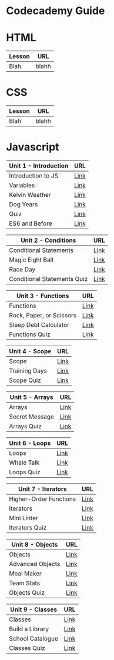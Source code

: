 

# Codecademy Guide

# HTML

|Lesson|URL|
|------|---|
|Blah|blahh|



# CSS

|Lesson|URL|
|------|---|
|Blah|blahh|



# Javascript

|Unit 1 - Introduction|URL|
|------|---|
|Introduction to JS |[Link](https://www.codecademy.com/courses/introduction-to-javascript/lessons/introduction-to-javascript/exercises/intro)|
| Variables | [Link](https://www.codecademy.com/courses/introduction-to-javascript/lessons/variables/exercises/intro-variables)|
| Kelvin Weather | [Link](https://www.codecademy.com/courses/introduction-to-javascript/projects/kelvin-weather-javascript)|
| Dog Years | [Link](https://www.codecademy.com/courses/introduction-to-javascript/projects/dog-years-javascript)|
| Quiz | [Link](https://www.codecademy.com/courses/introduction-to-javascript/quizzes/learn-javascript-introduction-intro-quiz)|
| ES6 and Before | [Link](https://www.codecademy.com/courses/introduction-to-javascript/articles/javascript-versions)|

|**Unit 2 - Conditions**| URL|
|------|---|
| Conditional Statements | [Link](https://www.codecademy.com/courses/introduction-to-javascript/lessons/control-flow/exercises/control-flow-intro?action=resume_content_item)|
| Magic Eight Ball | [Link](https://www.codecademy.com/courses/introduction-to-javascript/projects/magic-eight-ball-1)|
| Race Day | [Link](https://www.codecademy.com/courses/introduction-to-javascript/projects/race-day)|
| Conditional Statements Quiz | [Link](https://www.codecademy.com/courses/introduction-to-javascript/quizzes/learn-javascript-control-flow-control-flow-quiz)|

|**Unit 3 - Functions**| URL|
|------|---|
| Functions | [Link](https://www.codecademy.com/courses/introduction-to-javascript/lessons/functions/exercises/intro-to-functions?action=resume_content_item)|
| Rock, Paper, or Scissors | [Link](https://www.codecademy.com/courses/introduction-to-javascript/projects/rock-paper-scissors-javascript)|
| Sleep Debt Calculator | [Link](https://www.codecademy.com/courses/introduction-to-javascript/projects/sleep-debt-calculator)|
| Functions Quiz | [Link](https://www.codecademy.com/courses/introduction-to-javascript/quizzes/learn-javascript-functions-functions-quiz)|

|**Unit 4 - Scope**| URL|
|------|---|
| Scope | [Link](https://www.codecademy.com/courses/introduction-to-javascript/lessons/scope/exercises/block-scope-iii?action=resume_content_item)|
| Training Days | [Link](https://www.codecademy.com/courses/introduction-to-javascript/projects/training-days)|
| Scope Quiz | [Link](https://www.codecademy.com/courses/introduction-to-javascript/quizzes/learn-javascript-scope-scope-quiz)|

|**Unit 5 - Arrays**| URL|
|------|---|
| Arrays | [Link](https://www.codecademy.com/courses/introduction-to-javascript/lessons/arrays/exercises/arrays?action=resume_content_item)|
| Secret Message | [Link](https://www.codecademy.com/courses/introduction-to-javascript/projects/secret-message)|
| Arrays Quiz | [Link](https://www.codecademy.com/courses/introduction-to-javascript/quizzes/arrays-quiz)|

|**Unit 6 - Loops**| URL|
|------|---|
| Loops | [Link](https://www.codecademy.com/courses/introduction-to-javascript/lessons/loops/exercises/loops?action=resume_content_item)|
| Whale Talk | [Link](https://www.codecademy.com/courses/introduction-to-javascript/projects/whale-talk)|
| Loops Quiz | [Link](https://www.codecademy.com/courses/introduction-to-javascript/quizzes/loops-quiz)|

|**Unit 7 - Iterators**| URL|
|------|---|
| Higher-Order Functions | [Link](https://www.codecademy.com/courses/introduction-to-javascript/lessons/higher-order-functions/exercises/introduction?action=resume_content_item)|
| Iterators | [Link](https://www.codecademy.com/courses/introduction-to-javascript/lessons/javascript-iterators/exercises/intro?action=resume_content_item)|
| Mini Linter| [Link](https://www.codecademy.com/courses/introduction-to-javascript/projects/mini-linter)|
| Iterators Quiz | [Link](https://www.codecademy.com/courses/introduction-to-javascript/quizzes/iterators-quiz)|

|**Unit 8 - Objects**| URL|
|------|---|
| Objects | [Link](https://www.codecademy.com/courses/introduction-to-javascript/lessons/objects/exercises/intro?action=resume_content_item)|
| Advanced Objects | [Link](https://www.codecademy.com/courses/introduction-to-javascript/lessons/advanced-objects/exercises/adv-intro?action=resume_content_item)|
| Meal Maker | [Link](https://www.codecademy.com/courses/introduction-to-javascript/projects/meal-maker)|
| Team Stats | [Link](https://www.codecademy.com/courses/introduction-to-javascript/projects/team-stats)|
| Objects Quiz | [Link](https://www.codecademy.com/courses/introduction-to-javascript/quizzes/learn-javascript-objects-objects-quiz)|

|**Unit 9 - Classes**| URL|
|------|---|
| Classes | [Link](https://www.codecademy.com/courses/introduction-to-javascript/lessons/classes/exercises/introduction?action=resume_content_item)|
| Build a Library | [Link](https://www.codecademy.com/courses/introduction-to-javascript/projects/build-a-library)|
| School Catalogue | [Link](https://www.codecademy.com/courses/introduction-to-javascript/projects/school-catalog)|
| Classes Quiz | [Link](https://www.codecademy.com/courses/introduction-to-javascript/quizzes/classes-quiz)|

